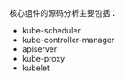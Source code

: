 

<!-- @import "[TOC]" {cmd="toc" depthFrom=1 depthTo=6 orderedList=false} -->

<!-- code_chunk_output -->



<!-- /code_chunk_output -->

核心组件的源码分析主要包括：

* kube\-scheduler
* kube\-controller\-manager
* apiserver
* kube\-proxy
* kubelet